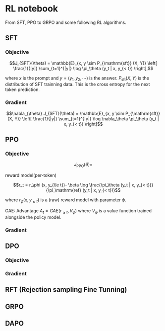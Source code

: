 # RL notebook

From SFT, PPO to GRPO and some following RL algorithms.

## SFT

### Objective

```math
J_{SFT}(\theta) = \mathbb{E}_{x, y \sim P_{\mathrm{sft}} (X, Y)} \left[ \frac{1}{|y|} \sum_{t=1}^{|y|} \log \pi_\theta (y_t | x, y_{< t}) \right],
```
where $`x`$ is the prompt and $`y = (y_1, y_2, \cdots)`$ is the answer. $`P_{\mathrm{sft}} (X, Y)`$ is the distribution of SFT trainning data. This is the cross entropy for the next token prediction.

### Gradient

```math
\nabla_{\theta} J_{SFT}(\theta) = \mathbb{E}_{x, y \sim P_{\mathrm{sft}} (X, Y)} \left[ \frac{1}{|y|} \sum_{t=1}^{|y|} \log \nabla_\theta \pi_\theta (y_t | x, y_{< t}) \right]
```

## PPO

### Objective

```math
J_{\mathrm{PPO}} (\theta) = 
```



reward model(per-token)

```math
r_t = r_\phi (x, y_{\le t})- \beta \log \frac{\pi_\theta (y_t | x, y_{< t})}{\pi_\mathrm{ref} (y_t | x, y_{< t})}
```
where $`r_\phi(x,y_{\le t})`$ is a (raw) reward model with parameter $`\phi`$.

GAE: Advantage $`A_t = GAE(r_{\ge t}, V_{\varphi})`$ where $`V_{\varphi}`$ is a value function trained alongside the policy model.

### Gradient

## DPO

### Objective

### Gradient

## RFT (Rejection sampling Fine Tunning)

## GRPO

## DAPO
